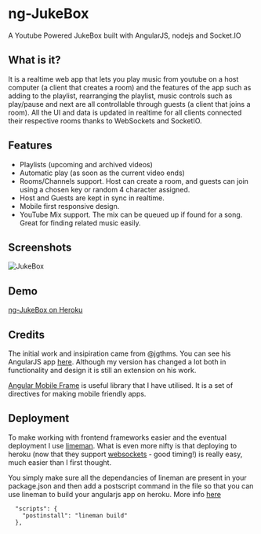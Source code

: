 # ng-JukeBox
A Youtube Powered JukeBox built with AngularJS, nodejs and Socket.IO

## What is it?
It is a realtime web app that lets you play music from youtube on a host computer (a client that creates a room) and the features of the app such as adding to the playlist, rearranging the playlist, music controls such as play/pause and next are all controllable through guests (a client that joins a room). All the UI and data is updated in realtime for all clients connected their respective rooms thanks to WebSockets and SocketIO.

## Features
- Playlists (upcoming and archived videos)
- Automatic play (as soon as the current video ends)
- Rooms/Channels support. Host can create a room, and guests can join using a chosen key or random 4 character assigned.
- Host and Guests are kept in sync in realtime.
- Mobile first responsive design.
- YouTube Mix support. The mix can be queued up if found for a song. Great for finding related music easily.

## Screenshots
![JukeBox](http://cl.ly/image/1l1Z0i3u1D2W/Screen%20Shot%202013-10-25%20at%2014.16.00.png)

## Demo
[ng-JukeBox on Heroku](http://ng-jukebox.herokuapp.com/)

## Credits
The initial work and insipiration came from @jgthms. You can see his AngularJS app [here](https://github.com/jgthms/juketube). Although my version has changed a lot both in functionality and design it is still an extension on his work.

[Angular Mobile Frame](https://github.com/herschel666/angular-mobile-frame) is useful library that I have utilised. It is a set of directives for making mobile friendly apps.


## Deployment
To make working with frontend frameworks easier and the eventual deployment I use [limeman](https://github.com/testdouble/heroku-buildpack-lineman). What is even more nifty is that deploying to heroku (now that they support [websockets](https://devcenter.heroku.com/articles/node-websockets) - good timing!) is really easy, much easier than I first thought.

You simply make sure all the dependancies of lineman are present in your package.json and then add a postscript command in the file so that you can use lineman to build your angularjs app on heroku. More info [here](http://stackoverflow.com/questions/13784600/how-to-deploy-node-app-that-uses-grunt-to-heroku)
```
  "scripts": {
    "postinstall": "lineman build"
  },
```

